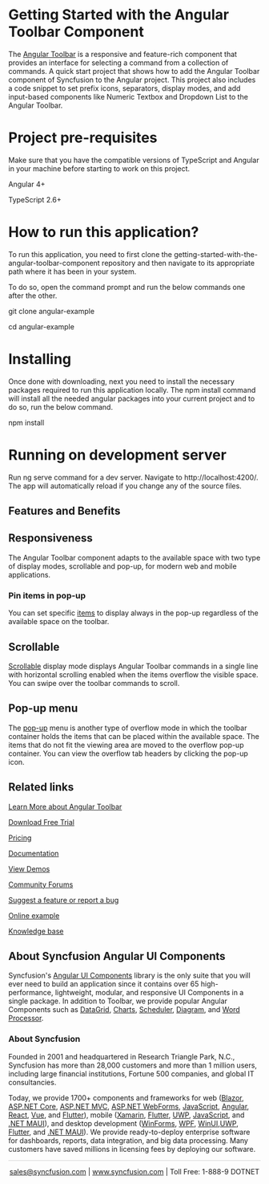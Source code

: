 # Getting Started with the Angular Toolbar Component

The [Angular Toolbar](https://www.syncfusion.com/angular-ui-components/angular-toolbar?utm_source=github&utm_medium=listing&utm_campaign=angular-toolbar-github-samples) is a responsive and feature-rich component that provides an interface for selecting a command from a collection of commands. A quick start project that shows how to add the Angular Toolbar component of Syncfusion to the Angular project. This project also includes a code snippet to set prefix icons, separators, display modes, and add input-based components like Numeric Textbox and Dropdown List to the Angular Toolbar.

# Project pre-requisites

Make sure that you have the compatible versions of TypeScript and Angular in your machine before starting to work on this project.

Angular 4+

TypeScript 2.6+

# How to run this application?

To run this application, you need to first clone the  getting-started-with-the-angular-toolbar-component repository and then navigate to its appropriate path where it has been in your system.

To do so, open the command prompt and run the below commands one after the other.

git clone angular-example

cd angular-example

# Installing

Once done with downloading, next you need to install the necessary packages required to run this application locally. The npm install command will install all the needed angular packages into your current project and to do so, run the below command.

npm install

# Running on development server

Run ng serve command for a dev server. Navigate to http://localhost:4200/. The app will automatically reload if you change any of the source files.


## Features and Benefits

## Responsiveness

The Angular Toolbar component adapts to the available space with two type of display modes, scrollable and pop-up, for modern web and mobile applications.

### Pin items in pop-up

You can set specific [items](https://ej2.syncfusion.com/angular/documentation/toolbar/item-configuration/?utm_source=github&utm_medium=listing&utm_campaign=angular-toolbar-github-samples) to display always in the pop-up regardless of the available space on the toolbar.

## Scrollable

[Scrollable]((https://ej2.syncfusion.com/angular/documentation/toolbar/responsive-mode/#scrollable?utm_source=github&utm_medium=listing&utm_campaign=angular-toolbar-github-samples)) display mode displays Angular Toolbar commands in a single line with horizontal scrolling enabled when the items overflow the visible space. You can swipe over the toolbar commands to scroll.

## Pop-up menu

The [pop-up](https://ej2.syncfusion.com/angular/documentation/toolbar/responsive-mode/#popup?utm_source=github&utm_medium=listing&utm_campaign=angular-toolbar-github-samples) menu is another type of overflow mode in which the toolbar container holds the items that can be placed within the available space. The items that do not fit the viewing area are moved to the overflow pop-up container. You can view the overflow tab headers by clicking the pop-up icon.

## Related links
[Learn More about Angular Toolbar](https://www.syncfusion.com/angular-ui-components/angular-toolbar?utm_source=github&utm_medium=listing&utm_campaign=angular-toolbar-github-samples)

[Download Free Trial](https://www.syncfusion.com/downloads/angular?utm_source=github&utm_medium=listing&utm_campaign=angular-toolbar-github-samples)

[Pricing](https://www.syncfusion.com/sales/products/angular?utm_source=github&utm_medium=listing&utm_campaign=angular-toolbar-github-samples)

[Documentation](https://ej2.syncfusion.com/angular/documentation/toolbar/getting-started/?utm_source=github&utm_medium=listing&utm_campaign=angular-toolbar-github-samples)

[View Demos](https://github.com/SyncfusionExamples/getting-started-with-the-angular-toolbar-component?utm_source=github&utm_medium=listing&utm_campaign=angular-toolbar-github-samples)

[Community Forums](https://www.syncfusion.com/forums/angular-ui-components?utm_source=github&utm_medium=listing&utm_campaign=angular-toolbar-github-samples)

[Suggest a feature or report a bug](https://www.syncfusion.com/feedback/angular?utm_source=github&utm_medium=listing&utm_campaign=angular-toolbar-github-samples)

[Online example](https://ej2.syncfusion.com/angular/demos/#/fabric/toolbar/default?utm_source=github&utm_medium=listing&utm_campaign=angular-toolbar-github-samples)

[Knowledge base](https://www.syncfusion.com/kb/angular-ui-components?utm_source=github&utm_medium=listing&utm_campaign=angular-toolbar-github-samples)


## About Syncfusion Angular UI Components

Syncfusion's [Angular UI Components](https://www.syncfusion.com/angular-ui-components?utm_source=github&utm_medium=listing&utm_campaign=angular-toolbar-github-samples) library is the only suite that you will ever need to build an application since it contains over 65 high-performance, lightweight, modular, and responsive UI Components in a single package. In addition to Toolbar, we provide popular Angular Components such as [DataGrid](https://www.syncfusion.com/angular-ui-components/angular-grid?utm_source=github&utm_medium=listing&utm_campaign=angular-toolbar-github-samples), [Charts](https://www.syncfusion.com/angular-ui-components/angular-charts?utm_source=github&utm_medium=listing&utm_campaign=angular-toolbar-github-samples), [Scheduler](https://www.syncfusion.com/angular-ui-components/angular-scheduler?utm_source=github&utm_medium=listing&utm_campaign=angular-toolbar-github-samples), [Diagram](https://www.syncfusion.com/angular-ui-components/angular-diagram?utm_source=github&utm_medium=listing&utm_campaign=angular-toolbar-github-samples), and [Word Processor](https://www.syncfusion.com/angular-ui-components/angular-word-processor?utm_source=github&utm_medium=listing&utm_campaign=angular-toolbar-github-samples).

### About Syncfusion
Founded in 2001 and headquartered in Research Triangle Park, N.C., Syncfusion has more than 28,000 customers and more than 1 million users, including large financial institutions, Fortune 500 companies, and global IT consultancies.

Today, we provide 1700+ components and frameworks for web ([Blazor](https://www.syncfusion.com/blazor-components?utm_source=github&utm_medium=listing&utm_campaign=angular-toolbar-github-samples), [ASP.NET Core](https://www.syncfusion.com/aspnet-core-ui-controls?utm_source=github&utm_medium=listing&utm_campaign=angular-toolbar-github-samples), [ASP.NET MVC](https://www.syncfusion.com/aspnet-mvc-ui-controls?utm_source=github&utm_medium=listing&utm_campaign=angular-toolbar-github-samples), [ASP.NET WebForms](https://www.syncfusion.com/jquery/aspnet-webforms-ui-controls?utm_source=github&utm_medium=listing&utm_campaign=angular-toolbar-github-samples), [JavaScript](https://www.syncfusion.com/javascript-ui-controls?utm_source=github&utm_medium=listing&utm_campaign=angular-toolbar-github-samples), [Angular](https://www.syncfusion.com/angular-ui-components?utm_source=github&utm_medium=listing&utm_campaign=angular-toolbar-github-samples), [React](https://www.syncfusion.com/react-ui-components?utm_source=github&utm_medium=listing&utm_campaign=angular-toolbar-github-samples), [Vue](https://www.syncfusion.com/vue-ui-components?utm_source=github&utm_medium=listing&utm_campaign=angular-toolbar-github-samples), and [Flutter](https://www.syncfusion.com/flutter-widgets?utm_source=github&utm_medium=listing&utm_campaign=angular-toolbar-github-samples)), mobile ([Xamarin](https://www.syncfusion.com/xamarin-ui-controls?utm_source=github&utm_medium=listing&utm_campaign=angular-toolbar-github-samples), [Flutter](https://www.syncfusion.com/flutter-widgets?utm_source=github&utm_medium=listing&utm_campaign=angular-toolbar-github-samples), [UWP](https://www.syncfusion.com/uwp-ui-controls?utm_source=github&utm_medium=listing&utm_campaign=angular-toolbar-github-samples), [JavaScript](https://www.syncfusion.com/javascript-ui-controls?utm_source=github&utm_medium=listing&utm_campaign=angular-toolbar-github-samples), and [.NET MAUI](https://www.syncfusion.com/maui-controls?utm_source=github&utm_medium=listing&utm_campaign=angular-toolbar-github-samples)), and desktop development ([WinForms](https://www.syncfusion.com/winforms-ui-controls?utm_source=github&utm_medium=listing&utm_campaign=angular-toolbar-github-samples), [WPF](https://www.syncfusion.com/wpf-controls?utm_source=github&utm_medium=listing&utm_campaign=angular-toolbar-github-samples), [WinUI](https://www.syncfusion.com/winui-controls?utm_source=github&utm_medium=listing&utm_campaign=angular-toolbar-github-samples),[UWP](https://www.syncfusion.com/uwp-ui-controls?utm_source=github&utm_medium=listing&utm_campaign=angular-toolbar-github-samples), [Flutter](https://www.syncfusion.com/flutter-widgets?utm_source=github&utm_medium=listing&utm_campaign=angular-toolbar-github-samples), and [.NET MAUI](https://www.syncfusion.com/maui-controls?utm_source=github&utm_medium=listing&utm_campaign=angular-toolbar-github-samples)). We provide ready-to-deploy enterprise software for dashboards, reports, data integration, and big data processing. Many customers have saved millions in licensing fees by deploying our software.

<hr style="height:0.3px;border:none;color:lightgrey;background-color:lightgrey;" />

<p align="center">
<a href="mailto:sales@syncfusion.com?Subject=Syncfusion Angular Toolbar - GitHub" target="_top">sales@syncfusion.com</a> | <a href="https://www.syncfusion.com?utm_source=github&utm_medium=listing&utm_campaign=angular-toolbar-github-samples">www.syncfusion.com</a> | Toll Free: 1-888-9 DOTNET <br>
</p>
